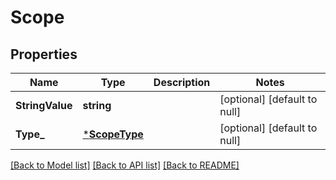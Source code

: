 # Scope

## Properties
Name | Type | Description | Notes
------------ | ------------- | ------------- | -------------
**StringValue** | **string** |  | [optional] [default to null]
**Type_** | [***ScopeType**](ScopeType.md) |  | [optional] [default to null]

[[Back to Model list]](../README.md#documentation-for-models) [[Back to API list]](../README.md#documentation-for-api-endpoints) [[Back to README]](../README.md)

